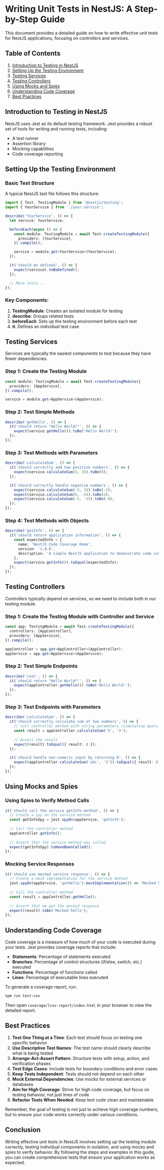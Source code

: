 # Writing Unit Tests in NestJS: A Step-by-Step Guide

This document provides a detailed guide on how to write effective unit tests for NestJS applications, focusing on controllers and services.

## Table of Contents

1. [Introduction to Testing in NestJS](#introduction-to-testing-in-nestjs)
2. [Setting Up the Testing Environment](#setting-up-the-testing-environment)
3. [Testing Services](#testing-services)
4. [Testing Controllers](#testing-controllers)
5. [Using Mocks and Spies](#using-mocks-and-spies)
6. [Understanding Code Coverage](#understanding-code-coverage)
7. [Best Practices](#best-practices)

## Introduction to Testing in NestJS

NestJS uses Jest as its default testing framework. Jest provides a robust set of tools for writing and running tests, including:

- A test runner
- Assertion library
- Mocking capabilities
- Code coverage reporting

## Setting Up the Testing Environment

### Basic Test Structure

A typical NestJS test file follows this structure:

```typescript
import { Test, TestingModule } from '@nestjs/testing';
import { YourService } from './your.service';

describe('YourService', () => {
  let service: YourService;

  beforeEach(async () => {
    const module: TestingModule = await Test.createTestingModule({
      providers: [YourService],
    }).compile();

    service = module.get<YourService>(YourService);
  });

  it('should be defined', () => {
    expect(service).toBeDefined();
  });

  // More tests...
});
```

### Key Components:

1. **TestingModule**: Creates an isolated module for testing
2. **describe**: Groups related tests
3. **beforeEach**: Sets up the testing environment before each test
4. **it**: Defines an individual test case

## Testing Services

Services are typically the easiest components to test because they have fewer dependencies.

### Step 1: Create the Testing Module

```typescript
const module: TestingModule = await Test.createTestingModule({
  providers: [AppService],
}).compile();

service = module.get<AppService>(AppService);
```

### Step 2: Test Simple Methods

```typescript
describe('getHello', () => {
  it('should return "Hello World!"', () => {
    expect(service.getHello()).toBe('Hello World!');
  });
});
```

### Step 3: Test Methods with Parameters

```typescript
describe('calculateSum', () => {
  it('should correctly add two positive numbers', () => {
    expect(service.calculateSum(5, 3)).toBe(8);
  });

  it('should correctly handle negative numbers', () => {
    expect(service.calculateSum(-5, 3)).toBe(-2);
    expect(service.calculateSum(5, -3)).toBe(2);
    expect(service.calculateSum(-5, -3)).toBe(-8);
  });
});
```

### Step 4: Test Methods with Objects

```typescript
describe('getInfo', () => {
  it('should return application information', () => {
    const expectedInfo = {
      name: 'NestJS Code Coverage Demo',
      version: '1.0.0',
      description: 'A simple NestJS application to demonstrate code coverage',
    };
    expect(service.getInfo()).toEqual(expectedInfo);
  });
});
```

## Testing Controllers

Controllers typically depend on services, so we need to include both in our testing module.

### Step 1: Create the Testing Module with Controller and Service

```typescript
const app: TestingModule = await Test.createTestingModule({
  controllers: [AppController],
  providers: [AppService],
}).compile();

appController = app.get<AppController>(AppController);
appService = app.get<AppService>(AppService);
```

### Step 2: Test Simple Endpoints

```typescript
describe('root', () => {
  it('should return "Hello World!"', () => {
    expect(appController.getHello()).toBe('Hello World!');
  });
});
```

### Step 3: Test Endpoints with Parameters

```typescript
describe('calculateSum', () => {
  it('should correctly calculate sum of two numbers', () => {
    // Call controller method with string parameters (simulating query params)
    const result = appController.calculateSum('5', '3');
    
    // Assert the result
    expect(result).toEqual({ result: 8 });
  });

  it('should handle non-numeric input by returning 0', () => {
    expect(appController.calculateSum('abc', '3')).toEqual({ result: 0 });
  });
});
```

## Using Mocks and Spies

### Using Spies to Verify Method Calls

```typescript
it('should call the service getInfo method', () => {
  // Create a spy on the service method
  const getInfoSpy = jest.spyOn(appService, 'getInfo');
  
  // Call the controller method
  appController.getInfo();
  
  // Assert that the service method was called
  expect(getInfoSpy).toHaveBeenCalled();
});
```

### Mocking Service Responses

```typescript
it('should use mocked service response', () => {
  // Create a mock implementation for the service method
  jest.spyOn(appService, 'getHello').mockImplementation(() => 'Mocked hello');
  
  // Call the controller method
  const result = appController.getHello();
  
  // Assert that we get the mocked response
  expect(result).toBe('Mocked hello');
});
```

## Understanding Code Coverage

Code coverage is a measure of how much of your code is executed during your tests. Jest provides coverage reports that include:

- **Statements**: Percentage of statements executed
- **Branches**: Percentage of control structures (if/else, switch, etc.) executed
- **Functions**: Percentage of functions called
- **Lines**: Percentage of executable lines executed

To generate a coverage report, run:

```bash
npm run test:cov
```

Then open `coverage/lcov-report/index.html` in your browser to view the detailed report.

## Best Practices

1. **Test One Thing at a Time**: Each test should focus on testing one specific behavior
2. **Use Descriptive Test Names**: The test name should clearly describe what is being tested
3. **Arrange-Act-Assert Pattern**: Structure tests with setup, action, and verification phases
4. **Test Edge Cases**: Include tests for boundary conditions and error cases
5. **Keep Tests Independent**: Tests should not depend on each other
6. **Mock External Dependencies**: Use mocks for external services or databases
7. **Aim for High Coverage**: Strive for high code coverage, but focus on testing behavior, not just lines of code
8. **Refactor Tests When Needed**: Keep test code clean and maintainable

Remember, the goal of testing is not just to achieve high coverage numbers, but to ensure your code works correctly under various conditions.

## Conclusion

Writing effective unit tests in NestJS involves setting up the testing module correctly, testing individual components in isolation, and using mocks and spies to verify behavior. By following the steps and examples in this guide, you can create comprehensive tests that ensure your application works as expected.